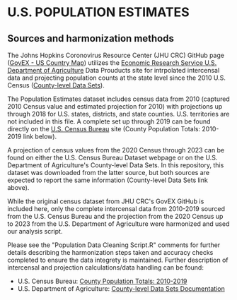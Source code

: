 # U.S. POPULATION ESTIMATES
## Sources and harmonization methods

The Johns Hopkins Coronovirus Resource Center (JHU CRC) GitHub page ([GovEX - US Country Map](https://github.com/govex/COVID-19/tree/master/data_tables/Data_for_UScounty_map)) utilizes the [Economic Research Service U.S. Department of Agriculture](https://www.ers.usda.gov/) Data Prouducts site for intrpolated intercensal data and projecting population counts at the state level since the 2010 U.S. Census ([County-level Data Sets](https://www.ers.usda.gov/data-products/county-level-data-sets/county-level-data-sets-download-data/)).

The Population Estimates dataset includes census data from 2010 (captured 2010 Census value and estimated projection for 2010) with projections up through 2018 for U.S. states, districts, and state counties. U.S. territories are not included in this file. A complete set up through 2019 can be found directly on the [U.S. Census Bureau](https://www.census.gov/en.html) site (County Population Totals: 2010-2019 link below).

A projection of census values from the 2020 Census through 2023 can be found on either the U.S. Census Bureau Dataset webpage or on the U.S. Department of Agriculture's County-level Data Sets. In this repository, this dataset was downloaded from the latter source, but both sources are expected to report the same information (County-level Data Sets link above).

While the original census dataset from JHU CRC's GovEX GitHub is included here, only the complete intercensal data from 2010-2019 sourced from the U.S. Census Bureau and the projection from the 2020 Census up to 2023 from the U.S. Department of Agriculture were harmonized and used our analysis script.

Please see the "Population Data Cleaning Script.R" comments for further details describing the harmonization steps taken and accuracy checks completed to ensure the data integrety is maintained. Further description of intercensal and projection calculations/data handling can be found:
- U.S. Census Bureau: [County Population Totals: 2010-2019](https://www.census.gov/data/datasets/time-series/demo/popest/2010s-counties-total.html#par_textimage_70769902)
- U.S. Department of Agriculture: [County-level Data Sets Documentation](https://www.ers.usda.gov/data-products/county-level-data-sets/documentation/)

